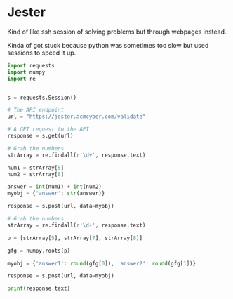 # Jester

Kind of like ssh session of solving problems but through webpages instead.

Kinda of got stuck because python was sometimes too slow but used sessions to speed it up.


```python
import requests
import numpy
import re


s = requests.Session()

# The API endpoint
url = "https://jester.acmcyber.com/validate"

# A GET request to the API
response = s.get(url)

# Grab the numbers
strArray = re.findall(r'\d+', response.text)

num1 = strArray[5]
num2 = strArray[6]

answer = int(num1) + int(num2)
myobj = {'answer': str(answer)}

response = s.post(url, data=myobj)

# Grab the numbers
strArray = re.findall(r'\d+', response.text)

p = [strArray[5], strArray[7], strArray[8]]

gfg = numpy.roots(p)

myobj = {'answer1': round(gfg[0]), 'answer2': round(gfg[1])}

response = s.post(url, data=myobj)

print(response.text)
```